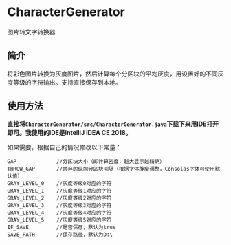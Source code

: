 # CharacterGenerator
图片转文字转换器
## 简介
将彩色图片转换为灰度图片，然后计算每个分区块的平均灰度，用设置好的不同灰度等级的字符输出。支持直接保存到本地。
## 使用方法
**直接将```CharacterGenerator/src/CharacterGenerator.java```下载下来用IDE打开即可。我使用的IDE是IntelliJ IDEA CE 2018。**

如果需要，根据自己的情况修改以下常量：
```
GAP             //分区块大小（即计算密度，越大显示越精确）
THROW_GAP       //舍弃的纵向分区块间隔（根据字体胖瘦调整，Consolas字体可使用默认值）
GRAY_LEVEL_0    //灰度等级0对应的字符
GRAY_LEVEL_1    //灰度等级1对应的字符
GRAY_LEVEL_2    //灰度等级2对应的字符
GRAY_LEVEL_3    //灰度等级3对应的字符
GRAY_LEVEL_4    //灰度等级4对应的字符
GRAY_LEVEL_5    //灰度等级5对应的字符
IF_SAVE         //是否保存，默认为true
SAVE_PATH       //保存路径，默认为D:\
```